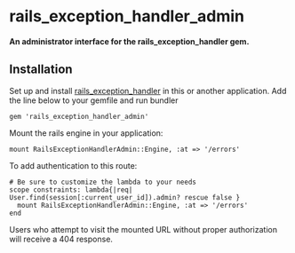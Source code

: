 rails_exception_handler_admin
=============================

#### An administrator interface for the rails_exception_handler gem.

## Installation

Set up and install [rails_exception_handler](https://github.com/Sharagoz/rails_exception_handler) in this or another application.
Add the line below to your gemfile and run bundler
```
gem 'rails_exception_handler_admin'
```
Mount the rails engine in your application:
```
mount RailsExceptionHandlerAdmin::Engine, :at => '/errors'
```
To add authentication to this route:
```
# Be sure to customize the lambda to your needs
scope constraints: lambda{|req| User.find(session[:current_user_id]).admin? rescue false }
  mount RailsExceptionHandlerAdmin::Engine, :at => '/errors'
end
```
Users who attempt to visit the mounted URL without proper authorization will receive a 404 response.
